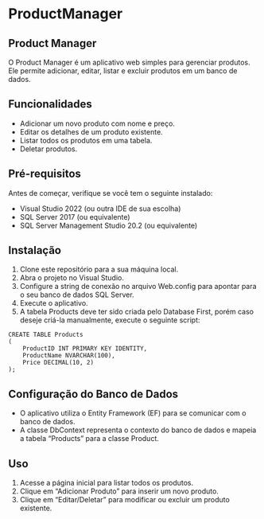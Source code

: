 # ProductManager

## Product Manager
O Product Manager é um aplicativo web simples para gerenciar produtos. Ele permite adicionar, editar, listar e excluir produtos em um banco de dados.

## Funcionalidades
- Adicionar um novo produto com nome e preço.
- Editar os detalhes de um produto existente.
- Listar todos os produtos em uma tabela.
- Deletar produtos.

## Pré-requisitos
Antes de começar, verifique se você tem o seguinte instalado:
- Visual Studio 2022 (ou outra IDE de sua escolha)
- SQL Server 2017 (ou equivalente)
- SQL Server Management Studio 20.2 (ou equivalente)

## Instalação
1. Clone este repositório para a sua máquina local.
2. Abra o projeto no Visual Studio.
3. Configure a string de conexão no arquivo Web.config para apontar para o seu banco de dados SQL Server.
4. Execute o aplicativo.
5. A tabela Products deve ter sido criada pelo Database First, porém caso deseje criá-la manualmente, execute o seguinte script:
```
CREATE TABLE Products
(
    ProductID INT PRIMARY KEY IDENTITY,
    ProductName NVARCHAR(100),
    Price DECIMAL(10, 2)
);
```

## Configuração do Banco de Dados
- O aplicativo utiliza o Entity Framework (EF) para se comunicar com o banco de dados.
- A classe DbContext representa o contexto do banco de dados e mapeia a tabela “Products” para a classe Product.

## Uso
1. Acesse a página inicial para listar todos os produtos.
2. Clique em “Adicionar Produto” para inserir um novo produto.
3. Clique em “Editar/Deletar” para modificar ou excluir um produto existente.
